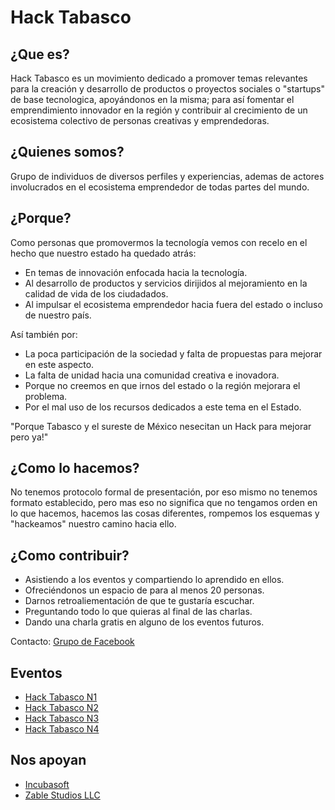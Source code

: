# Hack Tabasco

## ¿Que es?

Hack Tabasco es un movimiento dedicado a promover temas relevantes para la creación y desarrollo de productos o proyectos sociales o "startups" de base tecnologica, apoyándonos en la misma; para así fomentar el emprendimiento innovador en la región y contribuir al crecimiento de un ecosistema colectivo de personas creativas y emprendedoras.

## ¿Quienes somos?

Grupo de individuos de diversos perfiles y experiencias, ademas de actores involucrados en el ecosistema emprendedor de todas partes del mundo. 

## ¿Porque?

Como personas que promovermos la tecnología vemos con recelo en el hecho que nuestro estado ha quedado atrás:

 - En temas de innovación enfocada hacia la tecnología.
 - Al desarrollo de productos y servicios dirijidos al mejoramiento en la calidad de vida de los ciudadados.
 - Al impulsar el ecosistema emprendedor hacia fuera del estado o incluso de nuestro país.

Así también por:

 - La poca participación de la sociedad y falta de propuestas para mejorar en este aspecto.
 - La falta de unidad hacia una comunidad creativa e inovadora.
 - Porque no creemos en que irnos del estado o la región mejorara el problema.
 - Por el mal uso de los recursos dedicados a este tema en el Estado.

"Porque Tabasco y el sureste de México nesecitan un Hack para mejorar pero ya!"

## ¿Como lo hacemos?

No tenemos protocolo formal de presentación, por eso mismo no tenemos formato establecido, pero mas eso no significa que no tengamos orden en lo que hacemos, hacemos las cosas diferentes, rompemos los esquemas y "hackeamos" nuestro camino hacia ello.

## ¿Como contribuir?

- Asistiendo a los eventos y compartiendo lo aprendido en ellos.
- Ofreciéndonos un espacio de para al menos 20 personas.
- Darnos retroaliementación de que te gustaría escuchar.
- Preguntando todo lo que quieras al final de las charlas.
- Dando una charla gratis en alguno de los eventos futuros.

Contacto:
[Grupo de Facebook](https://www.facebook.com/groups/536984139737471/)

## Eventos

- [Hack Tabasco N1](https://www.eventbrite.com/e/hack-tabasco-tickets-16592099416)
- [Hack Tabasco N2](http://www.eventbrite.com/e/hack-tabasco-tickets-16733691923)
- [Hack Tabasco N3](https://www.eventbrite.com/e/hack-tabasco-tickets-16928473520)
- [Hack Tabasco N4](https://www.eventbrite.com/e/hack-tabasco-git-github-para-tods-tickets-17114767731)


## Nos apoyan
- [Incubasoft](http://www.incubasoft.com)
- [Zable Studios LLC](http://zablestudios.com)
